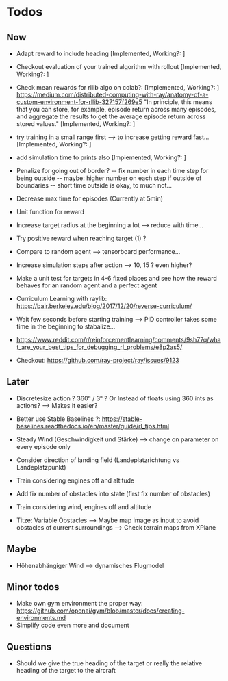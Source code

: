 # Todos
## Now
- Adapt reward to include heading [Implemented, Working?: ]
- Checkout evaluation of your trained algorithm with rollout [Implemented, Working?: ]
- Check mean rewards for rllib algo on colab?: [Implemented, Working?: ]
https://medium.com/distributed-computing-with-ray/anatomy-of-a-custom-environment-for-rllib-327157f269e5
"In principle, this means that you can store, for example, episode return across many episodes, 
and aggregate the results to get the average episode return across stored values." [Implemented, Working?: ]
- try training in a small range first --> to increase getting reward fast... [Implemented, Working?: ]
- add simulation time to prints also [Implemented, Working?: ]

- Penalize for going out of border? 
-- fix number in each time step for being outside
-- maybe: higher number on each step if outside of boundaries 
-- short time outside is okay, to much not...

- Decrease max time for episodes (Currently at 5min)
- Unit function for reward
- Increase target radius at the beginning a lot --> reduce with time...
- Try positive reward when reaching target (1) ? 
- Compare to random agent --> tensorboard performance...

- Increase simulation steps after action --> 10, 15 ? even higher?
- Make a unit test for targets in 4-6 fixed places and see how the reward behaves for an random agent and a perfect agent 
- Curriculum Learning with raylib: https://bair.berkeley.edu/blog/2017/12/20/reverse-curriculum/
- Wait few seconds before starting training --> PID controller takes some time in the beginning to stabalize...
- https://www.reddit.com/r/reinforcementlearning/comments/9sh77q/what_are_your_best_tips_for_debugging_rl_problems/e8p2as5/
- Checkout: https://github.com/ray-project/ray/issues/9123


## Later
- Discretesize action ? 360° / 3° ? Or Instead of floats using 360 ints as actions? --> Makes it easier?
- Better use Stable Baselines ?: https://stable-baselines.readthedocs.io/en/master/guide/rl_tips.html
- Steady Wind (Geschwindigkeit und Stärke) --> change on parameter on every episode only
- Consider direction of landing field (Landeplatzrichtung vs Landeplatzpunkt)
- Train considering engines off and altitude
- Add fix number of obstacles into state (first fix number of obstacles) 
- Train considering wind, engines off and altitude

- Titze: Variable Obstacles 
--> Maybe map image as input to avoid obstacles of current surroundings 
--> Check terrain maps from XPlane


## Maybe
- Höhenabhängiger Wind --> dynamisches Flugmodel

## Minor todos
- Make own gym environment the proper way: https://github.com/openai/gym/blob/master/docs/creating-environments.md
- Simplify code even more and document

## Questions
- Should we give the true heading of the target or really the relative heading of the target to the aircraft
